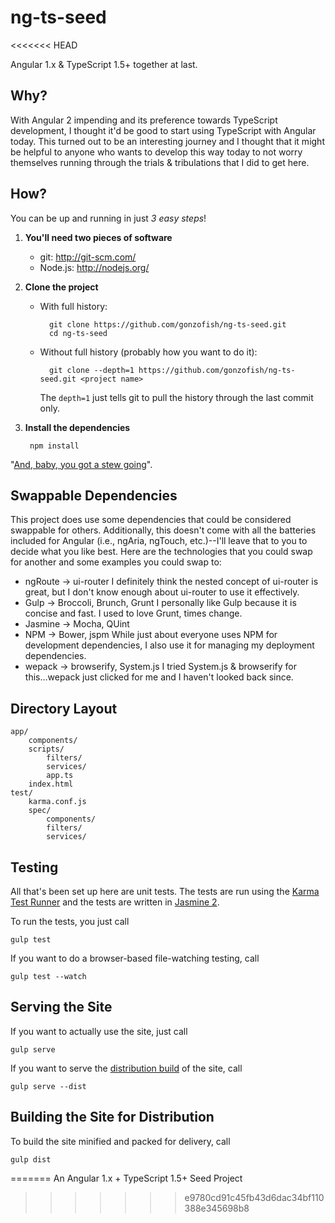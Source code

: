 # ng-ts-seed
<<<<<<< HEAD

Angular 1.x & TypeScript 1.5+ together at last.

## Why?

With Angular 2 impending and its preference towards TypeScript development, I thought it'd be good to start using TypeScript with Angular
today. This turned out to be an interesting journey and I thought that it might be helpful to anyone who wants to develop this way today to
not worry themselves running through the trials & tribulations that I did to get here.

## How?

You can be up and running in just *3 easy steps*!

1. **You'll need two pieces of software**

	- git: http://git-scm.com/
	- Node.js: http://nodejs.org/

2. **Clone the project**

	- With full history:

        	git clone https://github.com/gonzofish/ng-ts-seed.git
	        cd ng-ts-seed
	- Without full history (probably how you want to do it):

	        git clone --depth=1 https://github.com/gonzofish/ng-ts-seed.git <project name>

	    The `depth=1` just tells git to pull the history through the last commit only.

3. **Install the dependencies**

		npm install

"[And, baby, you got a stew going](https://www.youtube.com/watch?v=Sr2PlqXw03Y)".

## Swappable Dependencies

This project does use some dependencies that could be considered swappable for others. Additionally, this doesn't come with all the
batteries included for Angular (i.e., ngAria, ngTouch, etc.)--I'll leave that to you to decide what you like best. Here are the
technologies that you could swap for another and some examples you could swap to:

- ngRoute -> ui-router
    I definitely think the nested concept of ui-router is great, but I don't know enough about ui-router to use it effectively.
- Gulp -> Broccoli, Brunch, Grunt
    I personally like Gulp because it is concise and fast. I used to love Grunt, times change.
- Jasmine -> Mocha, QUint
- NPM -> Bower, jspm
    While just about everyone uses NPM for development dependencies, I also use it for managing my deployment dependencies.
- wepack -> browserify, System.js
    I tried System.js & browserify for this...wepack just clicked for me and I haven't looked back since.

## Directory Layout

	app/
		components/
		scripts/
			filters/
			services/
			app.ts
		index.html
	test/
		karma.conf.js
		spec/
			components/
			filters/
			services/

## Testing

All that's been set up here are unit tests. The tests are run using the [Karma Test Runner](http://karma-runner.github.io/0.13/index.html) and the tests are written in [Jasmine 2](http://jasmine.github.io/2.3/introduction.html).

To run the tests, you just call

	gulp test

If you want to do a browser-based file-watching testing, call

	gulp test --watch

## Serving the Site

If you want to actually use the site, just call

	gulp serve

If you want to serve the [distribution build](#building-the-site-for-distribution) of the site, call

	gulp serve --dist

## Building the Site for Distribution

To build the site minified and packed for delivery, call

	gulp dist
=======
An Angular 1.x + TypeScript 1.5+ Seed Project
>>>>>>> e9780cd91c45fb43d6dac34bf110388e345698b8
